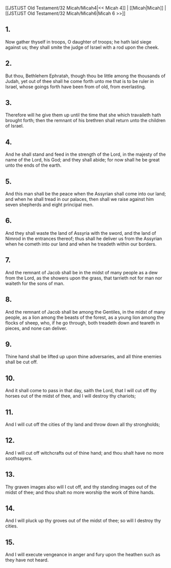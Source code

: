 [[JST/JST Old Testament/32 Micah/Micah4|<< Micah 4]] | [[Micah|Micah]] | [[JST/JST Old Testament/32 Micah/Micah6|Micah 6 >>]]
## 1.
Now gather thyself in troops, O daughter of troops; he hath laid siege against us; they shall smite the judge of Israel with a rod upon the cheek.
## 2.
But thou, Bethlehem Ephratah, though thou be little among the thousands of Judah, yet out of thee shall he come forth unto me that is to be ruler in Israel, whose goings forth have been from of old, from everlasting.
## 3.
Therefore will he give them up until the time that she which travaileth hath brought forth; then the remnant of his brethren shall return unto the children of Israel.
## 4.
And he shall stand and feed in the strength of the Lord, in the majesty of the name of the Lord, his God; and they shall abide; for now shall he be great unto the ends of the earth.
## 5.
And this man shall be the peace when the Assyrian shall come into our land; and when he shall tread in our palaces, then shall we raise against him seven shepherds and eight principal men.
## 6.
And they shall waste the land of Assyria with the sword, and the land of Nimrod in the entrances thereof; thus shall he deliver us from the Assyrian when he cometh into our land and when he treadeth within our borders.
## 7.
And the remnant of Jacob shall be in the midst of many people as a dew from the Lord, as the showers upon the grass, that tarrieth not for man nor waiteth for the sons of man.
## 8.
And the remnant of Jacob shall be among the Gentiles, in the midst of many people, as a lion among the beasts of the forest, as a young lion among the flocks of sheep, who, if he go through, both treadeth down and teareth in pieces, and none can deliver.
## 9.
Thine hand shall be lifted up upon thine adversaries, and all thine enemies shall be cut off.
## 10.
And it shall come to pass in that day, saith the Lord, that I will cut off thy horses out of the midst of thee, and I will destroy thy chariots;
## 11.
And I will cut off the cities of thy land and throw down all thy strongholds;
## 12.
And I will cut off witchcrafts out of thine hand; and thou shalt have no more soothsayers.
## 13.
Thy graven images also will I cut off, and thy standing images out of the midst of thee; and thou shalt no more worship the work of thine hands.
## 14.
And I will pluck up thy groves out of the midst of thee; so will I destroy thy cities.
## 15.
And I will execute vengeance in anger and fury upon the heathen such as they have not heard.

